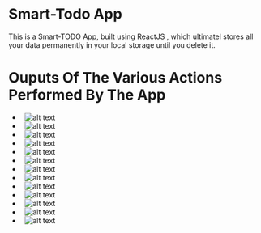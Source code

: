 # Smart-Todo App 
This is a Smart-TODO App, built using ReactJS , which ultimatel stores all your data permanently in your local storage until you delete it.
# Ouputs Of The Various Actions Performed By The App
- &nbsp; ![alt text](https://github.com/sarwar1227/smart-todo/blob/main/outputs/output_1.png?raw=true)
- &nbsp; ![alt text](https://github.com/sarwar1227/smart-todo/blob/main/outputs/output_2.png?raw=true)
- &nbsp; ![alt text](https://github.com/sarwar1227/smart-todo/blob/main/outputs/output_3.png?raw=true)
- &nbsp; ![alt text](https://github.com/sarwar1227/smart-todo/blob/main/outputs/output_4.png?raw=true)
- &nbsp; ![alt text](https://github.com/sarwar1227/smart-todo/blob/main/outputs/output_5.png?raw=true)
- &nbsp; ![alt text](https://github.com/sarwar1227/smart-todo/blob/main/outputs/output_6.png?raw=true)
- &nbsp; ![alt text](https://github.com/sarwar1227/smart-todo/blob/main/outputs/output_7.png?raw=true)
- &nbsp; ![alt text](https://github.com/sarwar1227/smart-todo/blob/main/outputs/output_8.png?raw=true)
- &nbsp; ![alt text](https://github.com/sarwar1227/smart-todo/blob/main/outputs/output_9.png?raw=true)
- &nbsp; ![alt text](https://github.com/sarwar1227/smart-todo/blob/main/outputs/output_10.png?raw=true)
- &nbsp; ![alt text](https://github.com/sarwar1227/smart-todo/blob/main/outputs/output_11.png?raw=true)
- &nbsp; ![alt text](https://github.com/sarwar1227/smart-todo/blob/main/outputs/output_12.png?raw=true)
- &nbsp; ![alt text](https://github.com/sarwar1227/smart-todo/blob/main/outputs/output_13.png?raw=true)

